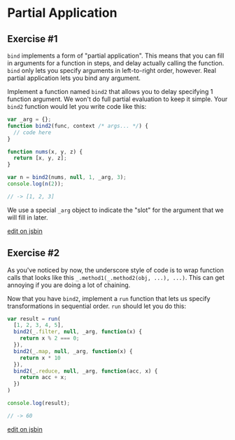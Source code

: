 
# Partial Application

## Exercise #1

`bind` implements a form of "partial application". This means that you
can fill in arguments for a function in steps, and delay actually
calling the function. `bind` only lets you specify arguments in
left-to-right order, however. Real partial application lets you bind
any argument.

Implement a function named `bind2` that allows you to delay specifying
1 function argument. We won't do full partial evaluation to keep it
simple. Your `bind2` function would let you write code like this:

```js
var _arg = {};
function bind2(func, context /* args... */) {
  // code here
}

function nums(x, y, z) {
  return [x, y, z];
}

var n = bind2(nums, null, 1, _arg, 3);
console.log(n(2));

// -> [1, 2, 3]
```

We use a special `_arg` object to indicate the "slot" for the argument
that we will fill in later.

[edit on jsbin](http://jsbin.com/melahoja/1/edit?js,console)

## Exercise #2

As you've noticed by now, the underscore style of code is to wrap
function calls that looks like this `_.method1(_.method2(obj, ...), ...)`. This can get annoying if you are doing a lot of chaining.

Now that you have `bind2`, implement a `run` function that lets us specify transformations in sequential order. `run` should let you do this:

```js
var result = run(
  [1, 2, 3, 4, 5],
  bind2(_.filter, null, _arg, function(x) {
    return x % 2 === 0;
  }),
  bind2(_.map, null, _arg, function(x) {
    return x * 10
  }),
  bind2(_.reduce, null, _arg, function(acc, x) {
    return acc + x;
  })
)

console.log(result);

// -> 60
```

[edit on jsbin](http://jsbin.com/yogeboge/1/edit?js,console)